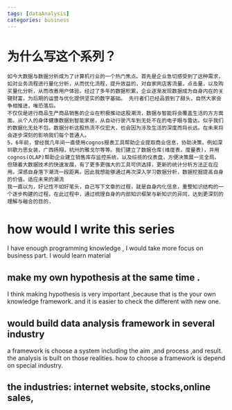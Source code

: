 ```yaml
---
tags: [dataAnalysis]
categories: business 	
---
```

# 为什么写这个系列？
	如今大数据与数据分析成为了计算机行业的一个热门焦点。首先是企业急切感受到了这种需求，如对业务流程进行量化分析，从而优化流程，提升效益的，对自家网店客流量，点击量，以及购买量化分析，从而改善用户体验。经过了多年的数据积累，企业逐渐发现数据成为自身内在的关键财富，为后期的运营与优化提供坚实的数字基础。 先行者们已经品尝到了甜头，自然大家会争相推进，唯恐落后。
	不仅仅是进行商品生产商品销售的企业在积极推动这股潮流，数据与智能将会覆盖生活的方方面面。从个人的身体健康数据到智能家居，从自动行驶汽车到无处不在的电子眼与雷达。似乎我们的数据化无处不包。数据分析这股热流不仅宏大，也会因为涉及生活的深度而将长远。在未来将会逐步深刻的影响我们每个普通人。
	5，6年前，曾经我几年间一直使用cognos报表工具帮助企业提取商业信息，协助决策。例如深圳歌力思女装，广西扬翔，杭州的雅戈尔等等。我们建立了数据仓库(维度表，度量表)，并用cognos(OLAP)帮助企业建立销售库存监控系统，以及综揽的仪表盘，方便决策展一览全局。
	但随着大数据技术的快速发展，有了更多更强大的工具可供选择，更新的统计分析方法正在应用。深感自身落下潮流一段距离。因此我想能够通过再次深入学习数据分析，数据挖掘提高自身的价值。适应未来的潮流
	我一直以为，好记性不如好笔头，自己写下文章的过程，就是自身内化信息，重整知识结构的一个逐步构建的过程。在此过程中，通过梳理自身的内部知识框架与新知识的异同，达到更深刻的理解与融合的目的.

# how would I write this series
I have enough programming knowledge , I would take more focus on business part.  I would learn material 
## make my own hypothesis at the same time . 
 I think making hypothesis is very important ,because that is the your own knowledge framework. and it is easier to check the different with new one.
## would build data analysis framework in several industry
a framework is choose a system including the aim ,and process ,and result. the analysis is built on those realities. how to choose a framework is depend on special industry. 

## the industries: internet website, stocks,online sales,
